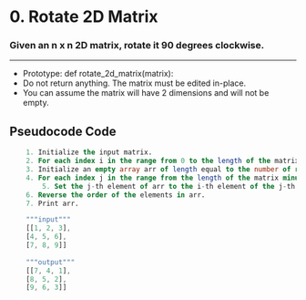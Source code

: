 # 0. Rotate 2D Matrix
### Given an n x n 2D matrix, rotate it 90 degrees clockwise.
---

- Prototype: def rotate_2d_matrix(matrix):
- Do not return anything. The matrix must be edited in-place.
- You can assume the matrix will have 2 dimensions and will not be empty.

## Pseudocode  Code
```sql
    1. Initialize the input matrix.
    2. For each index i in the range from 0 to the length of the matrix:
    3. Initialize an empty array arr of length equal to the number of rows in the matrix.
    4. For each index j in the range from the length of the matrix minus 1 to 0 (inclusive) in reverse order:
        5. Set the j-th element of arr to the i-th element of the j-th row of the matrix.
    6. Reverse the order of the elements in arr.
    7. Print arr.
```

```js
    """input"""
    [[1, 2, 3],
    [4, 5, 6],
    [7, 8, 9]]
    
    """output"""
    [[7, 4, 1],
    [8, 5, 2],
    [9, 6, 3]]

```